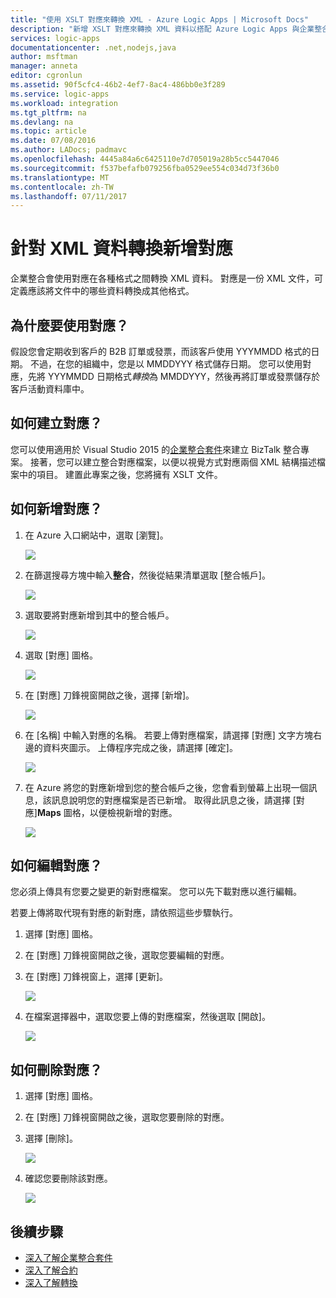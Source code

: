 ```yaml
---
title: "使用 XSLT 對應來轉換 XML - Azure Logic Apps | Microsoft Docs"
description: "新增 XSLT 對應來轉換 XML 資料以搭配 Azure Logic Apps 與企業整合套件使用"
services: logic-apps
documentationcenter: .net,nodejs,java
author: msftman
manager: anneta
editor: cgronlun
ms.assetid: 90f5cfc4-46b2-4ef7-8ac4-486bb0e3f289
ms.service: logic-apps
ms.workload: integration
ms.tgt_pltfrm: na
ms.devlang: na
ms.topic: article
ms.date: 07/08/2016
ms.author: LADocs; padmavc
ms.openlocfilehash: 4445a84a6c6425110e7d705019a28b5cc5447046
ms.sourcegitcommit: f537befafb079256fba0529ee554c034d73f36b0
ms.translationtype: MT
ms.contentlocale: zh-TW
ms.lasthandoff: 07/11/2017
---
```

# <a name="add-maps-for-xml-data-transform"></a>針對 XML 資料轉換新增對應

企業整合會使用對應在各種格式之間轉換 XML 資料。 對應是一份 XML 文件，可定義應該將文件中的哪些資料轉換成其他格式。 

## <a name="why-use-maps"></a>為什麼要使用對應？

假設您會定期收到客戶的 B2B 訂單或發票，而該客戶使用 YYYMMDD 格式的日期。 不過，在您的組織中，您是以 MMDDYYY 格式儲存日期。 您可以使用對應，先將 YYYMMDD 日期格式*轉換*為 MMDDYYY，然後再將訂單或發票儲存於客戶活動資料庫中。

## <a name="how-do-i-create-a-map"></a>如何建立對應？

您可以使用適用於 Visual Studio 2015 的[企業整合套件](logic-apps-enterprise-integration-overview.md "了解企業整合套件")來建立 BizTalk 整合專案。 接著，您可以建立整合對應檔案，以便以視覺方式對應兩個 XML 結構描述檔案中的項目。 建置此專案之後，您將擁有 XSLT 文件。

## <a name="how-do-i-add-a-map"></a>如何新增對應？

1. 在 Azure 入口網站中，選取 [瀏覽]。

    ![](./media/logic-apps-enterprise-integration-overview/overview-1.png)

2. 在篩選搜尋方塊中輸入**整合**，然後從結果清單選取 [整合帳戶]。

    ![](./media/logic-apps-enterprise-integration-overview/overview-2.png)

3. 選取要將對應新增到其中的整合帳戶。

    ![](./media/logic-apps-enterprise-integration-overview/overview-3.png)

4. 選取 [對應] 圖格。

    ![](./media/logic-apps-enterprise-integration-maps/map-1.png)

5. 在 [對應] 刀鋒視窗開啟之後，選擇 [新增]。

    ![](./media/logic-apps-enterprise-integration-maps/map-2.png)  

6. 在 [名稱] 中輸入對應的名稱。 若要上傳對應檔案，請選擇 [對應] 文字方塊右邊的資料夾圖示。 上傳程序完成之後，請選擇 [確定]。

    ![](./media/logic-apps-enterprise-integration-maps/map-3.png)

7. 在 Azure 將您的對應新增到您的整合帳戶之後，您會看到螢幕上出現一個訊息，該訊息說明您的對應檔案是否已新增。 取得此訊息之後，請選擇 [對應]**Maps** 圖格，以便檢視新增的對應。

    ![](./media/logic-apps-enterprise-integration-maps/map-4.png)

## <a name="how-do-i-edit-a-map"></a>如何編輯對應？

您必須上傳具有您要之變更的新對應檔案。 您可以先下載對應以進行編輯。

若要上傳將取代現有對應的新對應，請依照這些步驟執行。

1. 選擇 [對應] 圖格。

2. 在 [對應] 刀鋒視窗開啟之後，選取您要編輯的對應。

3. 在 [對應] 刀鋒視窗上，選擇 [更新]。

    ![](./media/logic-apps-enterprise-integration-maps/edit-1.png)

4. 在檔案選擇器中，選取您要上傳的對應檔案，然後選取 [開啟]。

    ![](./media/logic-apps-enterprise-integration-maps/edit-2.png)

## <a name="how-to-delete-a-map"></a>如何刪除對應？

1. 選擇 [對應] 圖格。

2. 在 [對應] 刀鋒視窗開啟之後，選取您要刪除的對應。

3. 選擇 [刪除]。

    ![](./media/logic-apps-enterprise-integration-maps/delete.png)

4. 確認您要刪除該對應。

    ![](./media/logic-apps-enterprise-integration-maps/delete-confirmation-1.png)

## <a name="next-steps"></a>後續步驟
* [深入了解企業整合套件](logic-apps-enterprise-integration-overview.md "了解企業整合套件")  
* [深入了解合約](../logic-apps/logic-apps-enterprise-integration-agreements.md "了解企業整合合約")  
* [深入了解轉換](logic-apps-enterprise-integration-transform.md "了解企業整合轉換")  

